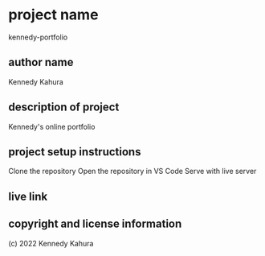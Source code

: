 # project name
kennedy-portfolio

## author name
Kennedy Kahura

## description of project
Kennedy's online portfolio

## project setup instructions
Clone the repository
Open the repository in VS Code
Serve with live server

## live link


## copyright and license information
(c) 2022 Kennedy Kahura